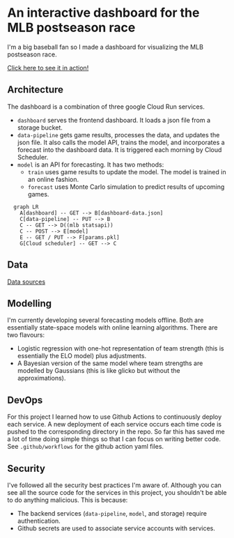 # An interactive dashboard for the MLB postseason race

I'm a big baseball fan so I made a dashboard for visualizing the MLB postseason race.

[Click here to see it in action!](https://dashboard-5odpqk6ypq-ue.a.run.app/)

## Architecture

The dashboard is a combination of three google Cloud Run services.
- `dashboard` serves the frontend dashboard. It loads a json file from a storage bucket.
- `data-pipeline` gets game results, processes the data, and updates the json file. It also calls the model API, trains the model, and incorporates a forecast into the dashboard data. It is triggered each morning by Cloud Scheduler.
- `model` is an API for forecasting. It has two methods: 
  - `train` uses game results to update the model. The model is trained in an online fashion.
  - `forecast` uses Monte Carlo simulation to predict results of upcoming games.

```mermaid
  graph LR
    A[dashboard] -- GET --> B[dashboard-data.json]
    C[data-pipeline] -- PUT --> B
    C -- GET --> D((mlb statsapi))
    C -- POST --> E[model]
    E -- GET / PUT --> F[params.pkl]
    G[Cloud scheduler] -- GET --> C
```

## Data

[Data sources](https://github.com/lanej5/mlb/blob/main/data.md)

## Modelling

I'm currently developing several forecasting models offline. Both are essentially state-space models with online learning algorithms. There are two flavours:
- Logistic regression with one-hot representation of team strength (this is essentially the ELO model) plus adjustments.
- A Bayesian version of the same model where team strengths are modelled by Gaussians (this is like glicko but without the approximations).

## DevOps

For this project I learned how to use Github Actions to continuously deploy each service. A new deployment of each service occurs each time code is pushed to the corresponding directory in the repo.  So far this has saved me a lot of time doing simple things so that I can focus on writing better code. See `.github/workflows` for the github action yaml files.

## Security

I've followed all the security best practices I'm aware of. Although you can see all the source code for the services in this project, you shouldn't be able to do anything malicious. This is because:
- The backend services (`data-pipeline`, `model`, and storage) require authentication.
- Github secrets are used to associate service accounts with services.
